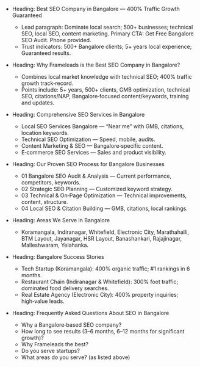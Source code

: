 - Heading: Best SEO Company in Bangalore — 400% Traffic Growth Guaranteed
  - Lead paragraph: Dominate local search; 500+ businesses; technical SEO, local SEO, content marketing. Primary CTA: Get Free Bangalore SEO Audit. Phone provided.
  - Trust indicators: 500+ Bangalore clients; 5+ years local experience; Guaranteed results.

- Heading: Why Frameleads is the Best SEO Company in Bangalore?
  - Combines local market knowledge with technical SEO; 400% traffic growth track‑record.
  - Points include: 5+ years, 500+ clients, GMB optimization, technical SEO, citations/NAP, Bangalore‑focused content/keywords, training and updates.

- Heading: Comprehensive SEO Services in Bangalore
  - Local SEO Services Bangalore — “Near me” with GMB, citations, location keywords.
  - Technical SEO Optimization — Speed, mobile, audits.
  - Content Marketing & SEO — Bangalore‑specific content.
  - E‑commerce SEO Services — Sales and product visibility.

- Heading: Our Proven SEO Process for Bangalore Businesses
  - 01 Bangalore SEO Audit & Analysis — Current performance, competitors, keywords.
  - 02 Strategic SEO Planning — Customized keyword strategy.
  - 03 Technical & On‑Page Optimization — Technical improvements, content, structure.
  - 04 Local SEO & Citation Building — GMB, citations, local rankings.

- Heading: Areas We Serve in Bangalore
  - Koramangala, Indiranagar, Whitefield, Electronic City, Marathahalli, BTM Layout, Jayanagar, HSR Layout, Banashankari, Rajajinagar, Malleshwaram, Yelahanka.

- Heading: Bangalore Success Stories
  - Tech Startup (Koramangala): 400% organic traffic; #1 rankings in 6 months.
  - Restaurant Chain (Indiranagar & Whitefield): 300% foot traffic; dominated food delivery searches.
  - Real Estate Agency (Electronic City): 400% property inquiries; high‑value leads.

- Heading: Frequently Asked Questions About SEO in Bangalore
  - Why a Bangalore‑based SEO company?
  - How long to see results (3–6 months, 6–12 months for significant growth)?
  - Why Frameleads the best?
  - Do you serve startups?
  - What areas do you serve? (as listed above)